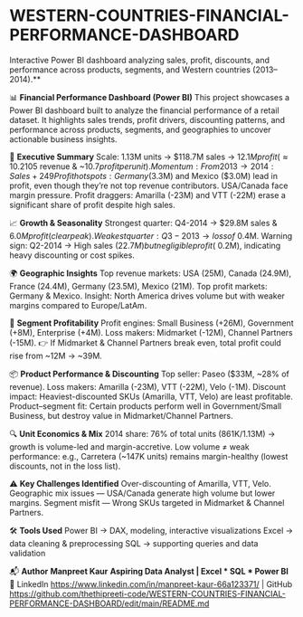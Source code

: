 # WESTERN-COUNTRIES-FINANCIAL-PERFORMANCE-DASHBOARD
Interactive Power BI dashboard analyzing sales, profit, discounts, and performance across products, segments, and Western countries (2013–2014).**

📊 **Financial Performance Dashboard (Power BI)**
This project showcases a Power BI dashboard built to analyze the financial performance of a retail dataset.
It highlights sales trends, profit drivers, discounting patterns, and performance across products, segments, and geographies to uncover actionable business insights.

🚀 **Executive Summary**
Scale: 1.13M units → $118.7M sales → $12.1M profit (≈10.2% margin; ~$105 revenue & ~$10.7 profit per unit).
Momentum: From 2013 → 2014: Sales +249% (26.4M → 92.3M), Profit +644% (1.43M → 10.64M). Margins nearly doubled (5.4% → 11.5%).
Profit hotspots: Germany ($3.3M) and Mexico ($3.0M) lead in profit, even though they’re not top revenue contributors. USA/Canada face margin pressure.
Profit draggers: Amarilla (-23M) and VTT (-22M) erase a significant share of profit despite high sales.

📈 **Growth & Seasonality**
Strongest quarter: Q4-2014 → $29.8M sales & $6.0M profit (clear peak).
Weakest quarter: Q3-2013 → loss of ~$0.4M.
Warning sign: Q2-2014 → High sales ($22.7M) but negligible profit (~$0.2M), indicating heavy discounting or cost spikes.

🌍 **Geographic Insights**
Top revenue markets: USA (25M), Canada (24.9M), France (24.4M), Germany (23.5M), Mexico (21M).
Top profit markets: Germany & Mexico.
Insight: North America drives volume but with weaker margins compared to Europe/LatAm.

🏢 **Segment Profitability**
Profit engines: Small Business (+26M), Government (+8M), Enterprise (+4M).
Loss makers: Midmarket (-12M), Channel Partners (-15M).
👉 If Midmarket & Channel Partners break even, total profit could rise from ~12M → ~39M.

📦 **Product Performance & Discounting**
Top seller: Paseo ($33M, ~28% of revenue).
Loss makers: Amarilla (-23M), VTT (-22M), Velo (-1M).
Discount impact: Heaviest-discounted SKUs (Amarilla, VTT, Velo) are least profitable.
Product–segment fit: Certain products perform well in Government/Small Business, but destroy value in Midmarket/Channel Partners.

🔍 **Unit Economics & Mix**
2014 share: 76% of total units (861K/1.13M) → growth is volume-led and margin-accretive.
Low volume ≠ weak performance: e.g., Carretera (~147K units) remains margin-healthy (lowest discounts, not in the loss list).

⚠️ **Key Challenges Identified**
Over-discounting of Amarilla, VTT, Velo.
Geographic mix issues — USA/Canada generate high volume but lower margins.
Segment misfit — Wrong SKUs targeted in Midmarket & Channel Partners.

🛠️ **Tools Used**
Power BI → DAX, modeling, interactive visualizations
Excel → data cleaning & preprocessing
SQL → supporting queries and data validation

📬 **Author**
**Manpreet Kaur**
**Aspiring Data Analyst | Excel * SQL * Power BI**
🔗 LinkedIn https://www.linkedin.com/in/manpreet-kaur-66a123371/
 | GitHub https://github.com/thethipreeti-code/WESTERN-COUNTRIES-FINANCIAL-PERFORMANCE-DASHBOARD/edit/main/README.md

 




